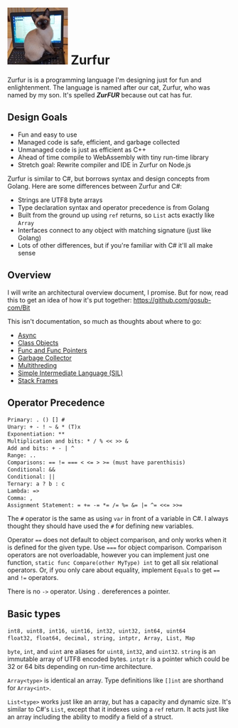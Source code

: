 # ![Logo](Zurfur.jpg) Zurfur

Zurfur is is a programming language I'm designing just for fun and enlightenment.
The language is named after our cat, Zurfur, who was named by my son.  It's
spelled **_ZurFUR_** because out cat has fur.

## Design Goals

* Fun and easy to use 
* Managed code is safe, efficient, and garbage collected
* Unmanaged code is just as efficient as C++
* Ahead of time compile to WebAssembly with tiny run-time library
* Stretch goal: Rewrite compiler and IDE in Zurfur on Node.js

Zurfur is similar to C#, but borrows syntax and design concepts from
Golang.  Here are some differences between Zurfur and C#:

* Strings are UTF8 byte arrays
* Type declaration syntax and operator precedence is from Golang
* Built from the ground up using `ref` returns, so `List` acts exactly like `Array`
* Interfaces connect to any object with matching signature (just like Golang)
* Lots of other differences, but if you're familiar with C# it'll all make sense

## Overview

I will write an architectural overview document, I promise.  But for now,
read this to get an idea of how it's put together: https://github.com/gosub-com/Bit

This isn't documentation, so much as thoughts about where to go:

* [Async](Doc/Async.md)
* [Class Objects](Doc/ClassObjects.md)
* [Func and Func Pointers](Doc/FuncAndFuncPointers.md)
* [Garbage Collector](Doc/GarbageCollector.md)
* [Multithreding](Doc/Multithreding.md)
* [Simple Intermediate Language (SIL)](Doc/Sil.md)
* [Stack Frames](Doc/StackFrames.md)

## Operator Precedence

    Primary: . () [] #
    Unary: + - ! ~ & * (T)x
    Exponentiation: **
    Multiplication and bits: * / % << >> & 
    Add and bits: + - | ^
    Range: ..
    Comparisons: == != === < <= > >= (must have parenthisis)
    Conditional: &&
    Conditional: ||
    Ternary: a ? b : c
    Lambda: =>
    Comma: ,
    Assignment Statement: = += -= *= /= %= &= |= ^= <<= >>= 

The `#` operator is the same as using `var` in front of a variable in C#.
I always thought they should have used the `#` for defining new variables.

Operator `==` does not default to object comparison, and only works when it
is defined for the given type.  Use `===` for object comparison.  Comparison
operators are not overloadable, however you can implement just one function,
`static func Compare(other MyType) int` to get all six relational operators.
Or, if you only care about equality, implement `Equals` to get `==` and
`!=` operators.

There is no `->` operator.  Using `.` dereferences a pointer.

## Basic types

    int8, uint8, int16, uint16, int32, uint32, int64, uint64
    float32, float64, decimal, string, intptr, Array, List, Map

`byte`, `int`, and `uint` are aliases for `uint8`, `int32`, and `uint32`.
`string` is an immutable array of UTF8 encoded bytes.  `intptr` is
a pointer which could be 32 or 64 bits depending on run-time architecture.

`Array<type>` is identical an array.  Type definitions like `[]int` are
shorthand for `Array<int>`.

`List<type>` works just like an array, but has a capacity and dynamic
size.  It's similar to C#'s `List`, except that it indexes using a `ref`
return.  It acts just like an array including the ability to modify a
field of a struct.



